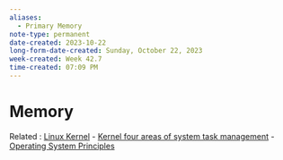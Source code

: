 ```yaml
---
aliases:
  - Primary Memory
note-type: permanent
date-created: 2023-10-22
long-form-date-created: Sunday, October 22, 2023
week-created: Week 42.7
time-created: 07:09 PM
---
```


# Memory

Related : [Linux Kernel](../3-permanent-notes-🧲/Linux%20Kernel.md) - [Kernel four areas of system task management](Kernel%20four%20areas%20of%20system%20task%20management.md) - [Operating System Principles](../4-hub-notes-🚉/Operating%20Systems.md)
